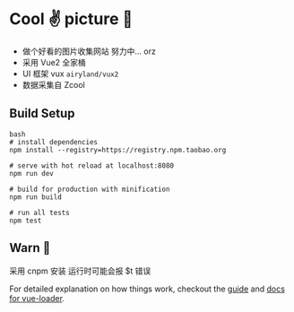 # Cool :v: picture :evergreen_tree:

- 做个好看的图片收集网站 努力中... orz
- 采用 Vue2 全家桶
- UI 框架 vux `airyland/vux2`
- 数据采集自 Zcool

## Build Setup
    bash
    # install dependencies
    npm install --registry=https://registry.npm.taobao.org

    # serve with hot reload at localhost:8080
    npm run dev

    # build for production with minification
    npm run build

    # run all tests
    npm test

## Warn :full_moon_with_face:
  采用 cnpm 安装 运行时可能会报 $t 错误

For detailed explanation on how things work, checkout the [guide](http://vuejs-templates.github.io/webpack/) and [docs for vue-loader](http://vuejs.github.io/vue-loader).
